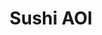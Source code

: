 ---
layout: place
title: "Sushi AOI"
permalink: /district-of-columbia/washington/sushi-aoi.html
stateAbbr: DC
stateName: District of Columbia
cityName: Washington
place_id: ChIJkegJ-JO3t4kRZXSWL46fp3I
photos:
  - >-
    AUy1YQ0e2KVfyCPRvndo1IRxSMv_YZjZQcZcUNrDg_RmokVOwoy4606n7EX546-myWnl7FWNFFeZlNlvxIq1nvTS1K7Yx4u_RQVcxPD9T_-F9LfB2V8cUqBPlJxgSKlVqvqZ1sY4ZcjUPDAE6yMet8GJfy_eXTn7puVJ5iqVBQB0HwQcixX7v0clSyo3kt7vO-bFZhQN4jgDcmEe84XCH2FH50RKwLxvK4AG162movfVqrNgq_pEwj67B9pU-zT9Bv5XiZWRFMY8E99YfvQ-dsGXb7tN-EsAJ0KFWGEqZ-pBfRqbFA
  - >-
    AUy1YQ35AjkfjJluUHSeBpTLkUWR1-DWKUDxg_uMREDHv7jYNOweDXWt6RrkmRj13Oi0S4MKxxwK_nXrwTt2xw4g-RPc34uF697CKS00oX4VO2zkH8uY7-_H0TT9kmQY4QXHgUWgOS9QjMjwSFW6zxPBzYQHTY0i9G_z8YpqZ3W7x_ZeZ_4Q58FjpSVjLF0mwrLtUTlmtiP_WsFiz6IksdJybX-PNugIxuPqRXh6wL7NZoC-ICzCzCeporljZtaNqDxY6c6LjZQu6V5Fae3vi_LdxEUFFVaHvqfGTtRCKBRqk5gXEg
  - >-
    AUy1YQ0kKfp_7fPa9O9ZEOtDKAL_n1SJIECKESQJVNxyKh7nwe2H0Sj3McQ4kZ4p8EbxtYzbKPexFcoC2xbc656FE-cwQ_UHWwCHWguqPE5-TaxpGRqzy8o5oxxrF4-ROeOvTqYQMePu05hhXdqM24GkS3mnVrAnMe5kAlJW735PaOIY7Y73VCk_y9EqBti2fqTjIQYltX5uJGqjpgzfJhlVO90Qer5U4RxS6UAS9xucSMT9puYE_euBH4qxsOKBGUzrZnZjarPhpuSia65u3gyxQuw3ZK8DvVFAhELByFgbUrEEB4U43-y8IjQaySnmFYCbPFK_gjqEEqTUtzewUCJyNdMTG0YKBwoNapEav1Pgb-3AklSSabHhSq9kGSD-Qxocv1qgL1qT3QxRqP8JQ7x6cUtKcLKL3gCXXxGB8-lvYbl9gkQo-AQLNq-cmtpHVYPq
  - >-
    AUy1YQ2Of1a9F33DbJ7nhogAQX-6Iuke9OQBYNbw1IRry24gHvaXDFhxn2anLTalJEwElqUTX8dJznmKKdX69w5JA8-9T6BOvG5yCf7vuteZlf1CADPUBel2K029QVwBD6q9Wvj0soMWIKMdF206pws9h5oTwWE6fDAD-2za2gcqzfx06udbtRjgLkfmRv9QLgF-fNL2g_ZOjymu3iYUJFf5vKrlzCMomMknUDpv-WxpjcOAF2z5aGaPpBTjJreZzlZWqXmDJZwcvrF_Enx0DYrBq2Ja8-xdVOOOD-1DCrL-UgkH4Q
  - >-
    AUy1YQ05OrRZ_OJ5h5yNB1qMi85I9bfevQvLcCx2VXD6bhPjJw-hWj-8cKygi22AmmTHscEIo_WZdPe2cmynQaDfkwvW8CGNPpfpz0SDbkt2WznCdvxh9-2rn6XgtwgOSkHZA5RJzSrSzGpe5mIdrzXCJP51f5fAA3bineFJdPzujhzADpScLE5oo_Z93JXosOJVPEMGXxMwraQTZxpOOuei2KErhg-9aljaTNP0FCAna4Y48lQo1Z-2aAUnfSdAwn-UBIX5ma2lKxgXPW795l4s444QFgbCbOzgVFHJXq5UR55PqDTStpSYTCS3jjvqqT4aUl-ddZ4Mz-csVMc9EQfhtAB6VEpVWhJgmNHvcmtslyKDhbDsvwfabbfxtTL0deLZfzsHH5rNxpyxxriH4Jy_xFV_F8JfLqIAXeXJ8XQD3RViSstss_6IXdnkq7BJGYrr
  - >-
    AUy1YQ2_yL52b_VItaJKBcmBLnGGPtb7T0PW9c3qWPKwwDkpd40aBMSVg40_HMqw2D8Y5b6Lo6TSQuMmVgqP25gZnontZzYVDcq4JDQLootCOQbkeY50X20PP2KnebIwPocB_PA9QqTkwUArB5H10shVYnWifzFZBuNVafjt0ChWIBFfSaGrkZ-0vewsk85yDTzuL8nk-Hjva5Zqh1Ebel73t5EBff2gnGhZlJeWMTIQrVkId1z1iDmZxhpRv_7vzn4iHDA4-WmuBW0dRxlpXDOfwhKaDx2RlksSLnze8GRCOlA2Zg
  - >-
    AUy1YQ0TDcJ8FY5feOSgDHhtfCfbfu98VilC07WoxGSjxFDmANNHOqYagJvYK3_kDxvaGdWySTqLgIDaHt8pta1ygvAP3wwnn8GH33mWbL_cU_LD37dg2yuJI7TIi1yS3iqm1qSQLZYfBLmMnqA3NZ1JCqepVcp4OoK5j7MEmvjz1JZvcH9tJP-W1Bb5bstZlfoZiCWV18WC1wb-MkbnynmIFBUcSDJ5TZTJoyEH5oaOpOXGzFqth-Z0yT_m79MYpcFRXIZmU4g8Mc59r2i3bzNRZAzEhCjkvbFygFVq4YUp3gyIdX2HL9yjFNpokJARM_xddUM7jLQ6WKH7yE31oO2UuVS0HX41clG8FAdOxUMXsHJ5KueArghTgHfr2nF57dOUsTf8oa-SETyKBmbq3GZN3D5LNdsKQXW4qVTChbX469ECjFSb
  - >-
    AUy1YQ0grDuu6IxXeJYWuWuJGZaQSaFEd86O5sWqwRQ4GAUbjrUKyzszjQvM05R2DrVwvt6_EfeOmNE6osXLMa0TaaAkvk18_Wf2APdq1D1UNhMqx0FRs7_9LsgbQsAx3h2QBV3ckOWrhpRJZQsFB3dyajqRHRw1fquMh-t31deCeFeRaloF0n9GsNQgtWth92EBxZiW58GcZgAyAx8TKbzS5le2g_6CD934MJbNh96d2Gtc6_yBGp3RlyPCMV6JIQ4BZb1IMOT3dEZ6pBG9X1AK96DQqkze3f-Cs7vXO-euegmKSDX-jMc-6VXB0A6tPI4o7NY68ADdI3Dkrhhk_n_HyowNPgdzOvWe9CwmLINLf4_Q3eQLeJmnc9lm6V6M3Y27ppcKsqIbV7I1PiEdYdnnU857R6NkfI9lzU4H5Cc11HYXRVrM
  - >-
    AUy1YQ21ItIjYcKGYgWDO77lZ9r5w6JthaW5fIJVmReWdDqIhX0iIQPILr_5X6XZo_Em7ltpwxDEHjGTeoAIuhja9TwBZRVHOdaqSuB_U3cezcS88O5Gdf3K4axVw4DvIvSrFWZW73IIppz34465hdxGJC0F5p1IM6emNZDDV60PDQnXSvW0GOdDeYQtQu7FaoffneoCVs0QYG0tPxnuAPQbjQmYLc-XB_ss0rZC83AiIDXyI9PvIET_t5EJk-JBXsTz50ykRMhMEQKrsKMe3Hbk6atfkVzRaN-686BGdGz-XahsQw
  - >-
    AUy1YQ3N-ZsExz3fvU3-GjolBS9Cw2lYLkkfaQSG-770kec-vkxaWQX3IY2-BxRAiCxbDplRdGMZNB_ss6gPen9pVLhOdQen052sBd3Ytwp_DA0GrDDVgiq047DBW-6aXDB_EqPe7XzrDDluVS9GYUueSS0_249pxrk4GTJXVKMrRqYgKUSnF0T-3m4NsOc2gZweTRkORBQS2iQMzDosROaMIdTHk_BJOlKJgf00sFDJjXEcFSHnk6bbv6wye7R0S4amT5wz1c_9AXZhbEf8Am-dw-suVXhPQKKfY5RWmfVrN7NC_Kvd29whAOElM2WnI2pMc7OVBX3f-l2QUgd1hCY045YpTILazHp7VSmjaG45uqa1uZPOLgrN9o0bNxug_qVTg-kKAc-eiFGhaYmW1vl4xM_4avRlVC2ZD95_TIch3am2QsdL
address: 1100 New York Ave NW, Washington, DC 20005, USA
street: 1100 New York Ave NW
city: Washington
state: DC
zip: '20005'
country: USA
address_html: >-
  <span class="street-address">1100 New York Ave NW</span>, <span
  class="locality">Washington</span>, <span class="region">DC</span> <span
  class="postal-code">20005</span>, <span class="country-name">USA</span>
neighborhood: Northwest Washington
latitude: '38.900610'
longitude: '-77.027639'
accessibility_options:
  wheelchairAccessibleEntrance: true
  wheelchairAccessibleSeating: true
business_status: OPERATIONAL
name: Sushi AOI
google_maps_links:
  directionsUri: >-
    https://www.google.com/maps/dir//''/data=!4m7!4m6!1m1!4e2!1m2!1m1!1s0x89b7b793f809e891:0x72a79f8e2f967465!3e0
  placeUri: https://maps.google.com/?cid=8261747474467026021
  writeAReviewUri: >-
    https://www.google.com/maps/place//data=!4m3!3m2!1s0x89b7b793f809e891:0x72a79f8e2f967465!12e1
  reviewsUri: >-
    https://www.google.com/maps/place//data=!4m4!3m3!1s0x89b7b793f809e891:0x72a79f8e2f967465!9m1!1b1
  photosUri: >-
    https://www.google.com/maps/place//data=!4m3!3m2!1s0x89b7b793f809e891:0x72a79f8e2f967465!10e5
primary_type: Sushi Restaurant
opening_hours:
  regular: null
  current: null
secondary_opening_hours:
  regular:
    weekdayDescriptions: null
    type: null
  current:
    weekdayDescriptions: null
    type: null
phone: (202) 408-7770
price_level: PRICE_LEVEL_MODERATE
price_range: $20 &mdash; 30
rating: '4.3'
rating_count: 1135
website: http://www.thesushiaoi.com/
description: >-
  Colorful spot serving rolls, vegetarian entrees & noodle dishes, with a happy
  hour.
reviews:
  - ChZDSUhNMG9nS0VJQ0FnSURQdnNDcU9nEAE
  - ChdDSUhNMG9nS0VJQ0FnSUQzM2NiZnRnRRAB
  - ChZDSUhNMG9nS0VJQ0FnSUMzMzZUcE9BEAE
  - ChdDSUhNMG9nS0VJQ0FnSUNQb01fcTBRRRAB
  - ChdDSUhNMG9nS0VJQ0FnSURUeXZMSWpnRRAB
parking_options:
  - PAID_STREET_PARKING
payment_options:
  - ACCEPTS_CREDIT_CARDS
  - ACCEPTS_DEBIT_CARDS
  - ACCEPTS_NFC
allow_dogs: null
curbside_pickup: null
delivery: true
dine_in: true
good_for_children: null
good_for_groups: true
good_for_sports: false
live_music: false
menu_for_children: false
outdoor_seating: true
reservable: true
restroom: true
serves_beer: true
serves_breakfast: false
serves_brunch: null
serves_cocktails: true
serves_coffee: true
serves_dinner: true
serves_dessert: true
serves_lunch: true
serves_vegetarian_food: null
serves_wine: true
takeout: true
slug: Sushi-AOI

---